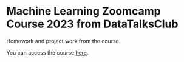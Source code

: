 # Machine Learning Zoomcamp Course 2023 from DataTalksClub


Homework and project work from the course. 



You can access the course [here](https://github.com/DataTalksClub/machine-learning-zoomcamp).
